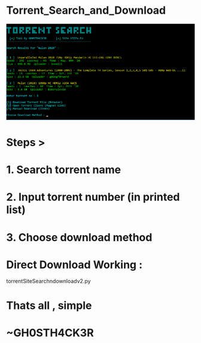 # Torrent_Search_and_Download


![screenshot](https://github.com/GH0STH4CKER/TorrentSearch-Download/blob/master/torrschndownss.png?raw=true)

# Steps >

# 1. Search torrent name 
# 2. Input torrent number (in printed list)
# 3. Choose download method

# Direct Download Working :
  torrentSiteSearchndownloadv2.py

# Thats all , simple

# ~GH0STH4CK3R
